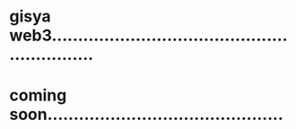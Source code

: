 # gisya web3.............................................................
# coming soon.............................................
